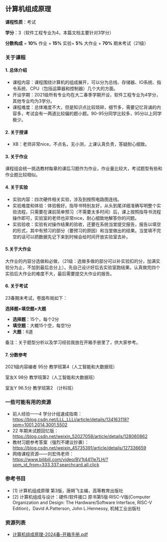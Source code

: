 ## 计算机组成原理

**课程性质**：考试

**学分**：3（软件工程专业为4，本篇文档主要针对3学分）

**分数构成** = **10%** 作业 + **15%** 实验+ **5%** 大作业 + **70%** 期末考试（21级）

### 关于课程

#### 1. 总体介绍

- 课程内容：课程围绕计算机的组成展开，可以分为总线、存储器、IO系统、指令系统、CPU（包括运算器和控制器）几个大的方面。
- 开设学期：2021级所有专业均在大二春季学期开设，软件工程专业为4学分，其他专业均为3学分。
- 课程难度：总体难度不大，但是知识点比较琐碎，细节多，需要记忆背诵的内容多，考试会有一两道比较偏的题小题。90-95分同学比较多，95分以上同学极少。



#### 2. 关于授课

- XB：老师非常nice，不点名，无小测，上课认真负责，答疑耐心细致。

  

#### 3. 关于作业

课程组会统一挑选教材每章的课后习题作为作业，作业量比较大，考试题型有些和作业题比较相似。



#### 4. 关于实验

- 实验内容：四次硬件相关实验，涉及到按照电路图连线。
- 实验难度和体验：体验极好。指导书特别友好，从头到尾详细准确写明整个实验流程，只需要在课前简单预习（不需要太多时间）后，课上按照指导书流程操作即可，实验室的老师也非常nice，耐心细致地解答你的问题。
- 实验验收：实验有对操作结果的验收，还要在系统当堂提交报告，报告以填空的形式，其中有预习的部分（要预习的原因）和当堂做出的结果。当堂填不完空的话可以把数据先记下来到时候会给时间开放实验室去补。



#### 5.关于大作业

大作业的内容分选做和必做，（21级：选做多做的部分可以补实验扣的分，加满实验分为止，不加到最后总分上）。先自己设计好后去实验室跑结果。认真做完四个实验后大作业的难度不大，最后需要提交大作业的报告。



#### 6. 关于考试

23春期末考试，卷面布局如下：

**选择题+填空题+大题**

- **选择题**：15个，每个2分
- **填空题**：大概15个空，每空1分
- **大题**：6道

备注：关于题型分析以及学习经验我放在开箱手册里了，供大家参考。



#### 7. 分数参考

2021级内容编者 95分 教学班第4（人工智能和大数据班）

室友X 98分 教学班第2（人工智能和大数据班）

室友Y 96.5分 教学班第2 （计科班）


### 一些可能有用的资源
- 前人经验——4 学分计组速成指南：https://blog.csdn.net/LLL_LLLi/article/details/134163118?spm=1001.2014.3001.5502
- 22 年期末试题回忆版：https://blog.csdn.net/weixin_52027058/article/details/128060862
- 教材习题参考答案（强烈不建议抄袭）：https://blog.csdn.net/weixin_45735391/article/details/127336659
- 网络课程资源——刘宏伟老师：https://www.bilibili.com/video/BV1t4411e7LH/?spm_id_from=333.337.searchcard.all.click

  
### 参考书目

- [1] 计算机组成原理 第3版，唐朔飞主编，高等教育出版社
- [2] 计算机组成与设计：硬件/软件接口 原书第5版·RISC-V版(Computer Organization and Design: The Hardware/Software Interface, RISC-V Edition)，David A.Patterson, John L.Hennessy, 机械工业出版社

  









### 资源列表

- [计算机组成原理-2024春-开箱手册.pdf](https://raw.githubusercontent.com/HIT-FC-OpenCS/CS_Courses/main/公共课程/计算机组成原理/课程学习资源/计算机组成原理-2024春-开箱手册.pdf)
